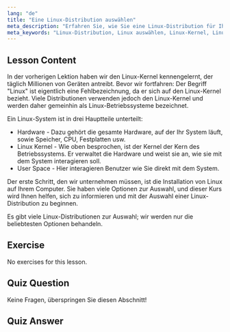 ```yaml
---
lang: "de"
title: "Eine Linux-Distribution auswählen"
meta_description: "Erfahren Sie, wie Sie eine Linux-Distribution für Ihre Bedürfnisse auswählen. Entdecken Sie beliebte Optionen und verstehen Sie Kernel, Hardware und User Space. Beginnen Sie Ihre Linux-Reise!"
meta_keywords: "Linux-Distribution, Linux auswählen, Linux-Kernel, Linux für Anfänger, Linux-Leitfaden, Linux installieren, Linux-Tutorial"
---
```


## Lesson Content

In der vorherigen Lektion haben wir den Linux-Kernel kennengelernt, der täglich Millionen von Geräten antreibt. Bevor wir fortfahren: Der Begriff "Linux" ist eigentlich eine Fehlbezeichnung, da er sich auf den Linux-Kernel bezieht. Viele Distributionen verwenden jedoch den Linux-Kernel und werden daher gemeinhin als Linux-Betriebssysteme bezeichnet.

Ein Linux-System ist in drei Hauptteile unterteilt:

- Hardware - Dazu gehört die gesamte Hardware, auf der Ihr System läuft, sowie Speicher, CPU, Festplatten usw.
- Linux Kernel - Wie oben besprochen, ist der Kernel der Kern des Betriebssystems. Er verwaltet die Hardware und weist sie an, wie sie mit dem System interagieren soll.
- User Space - Hier interagieren Benutzer wie Sie direkt mit dem System.

Der erste Schritt, den wir unternehmen müssen, ist die Installation von Linux auf Ihrem Computer. Sie haben viele Optionen zur Auswahl, und dieser Kurs wird Ihnen helfen, sich zu informieren und mit der Auswahl einer Linux-Distribution zu beginnen.

Es gibt viele Linux-Distributionen zur Auswahl; wir werden nur die beliebtesten Optionen behandeln.

## Exercise

No exercises for this lesson.

## Quiz Question

Keine Fragen, überspringen Sie diesen Abschnitt!

## Quiz Answer

